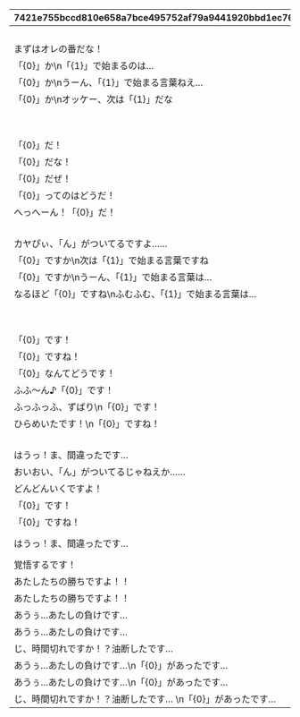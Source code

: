 |7421e755bccd810e658a7bce495752af79a9441920bbd1ec76f03c91ff898a7c|59803f8ddcc0185b1f94d18e15856b1691d5d193edb8948f58479493320f898a|569dc9325cfcf6d48068a6e20e918bb5c68f59eb482de0c95a4dd8a8c6e04000|b1962f7af7af0b8c0e5036f8979f699f72e6e8064f71dccb50453e07b1c657aa|2e977a764e35677c13e58ff76de1c2319281022d4c74faf1d5c7841f828cba53|d8f6d6e6468eeea9776091a9d93d43aecabd36623fd1f20eb83f55d18271f85b|b9e36ed4b58f1ae13bc75e4c68b987b9df3db00db57c3d0f8b36931f403d3b30|b944298fb6cfa6b0813c33ca7b0553593081867253e395ab4bc272b674654c31|
| --- | --- | --- | --- | --- | --- | --- | --- |
||0|start_000-start_001,start_002/start_003-boss_emote_064-start_004|GAME_START||srt_dragon_in,srt_dragon_idle|srt_kaya_idle|srt_inori_idle|
|まずはオレの番だな！|2||ENEMY_FIRST||srt_dragon_idle|srt_kaya_idle|srt_inori_idle|
|「{0}」か\n「{1}」で始まるのは…|2||ENEMY_TURN1||srt_dragon_idle|srt_kaya_waiting|srt_inori_idle|
|「{0}」か\nうーん、「{1}」で始まる言葉ねえ…|2||ENEMY_TURN2||srt_dragon_idle|srt_kaya_waiting|srt_inori_idle|
|「{0}」か\nオッケー、次は「{1}」だな|2||ENEMY_TURN3||srt_dragon_idle|srt_kaya_waiting|srt_inori_idle|
||0|sugoyomi_damage_059,sugoyomi_damage_060,sugoyomi_damage_061,sugoyomi_damage_062,sugoyomi_damage_063|ENEMY_HELP|srt_homare_help||srt_kaya_help||
||0||ENEMY_FLASH|||srt_kaya_flash||
|「{0}」だ！|2|sugoyomi_damage_055,sugoyomi_damage_056,sugoyomi_damage_057,sugoyomi_damage_058|ENEMY_SELECT1||srt_dragon_react_1,srt_dragon_idle|srt_kaya_select_1,srt_kaya_waiting|srt_inori_react_1,srt_inori_idle|
|「{0}」だな！|2|sugoyomi_damage_055,sugoyomi_damage_056,sugoyomi_damage_057,sugoyomi_damage_058|ENEMY_SELECT2||srt_dragon_react_1,srt_dragon_idle|srt_kaya_select_1,srt_kaya_waiting|srt_inori_react_1,srt_inori_idle|
|「{0}」だぜ！|2|sugoyomi_damage_055,sugoyomi_damage_056,sugoyomi_damage_057,sugoyomi_damage_058|ENEMY_SELECT3||srt_dragon_react_1,srt_dragon_idle|srt_kaya_select_1,srt_kaya_waiting|srt_inori_react_1,srt_inori_idle|
|「{0}」ってのはどうだ！|2|sugoyomi_damage_055,sugoyomi_damage_056,sugoyomi_damage_057,sugoyomi_damage_058|ENEMY_SELECT_GREAT1||srt_dragon_react_1,srt_dragon_idle|srt_kaya_select_1,srt_kaya_waiting|srt_inori_react_1,srt_inori_idle|
|へっへーん！「{0}」だ！|2|sugoyomi_damage_055,sugoyomi_damage_056,sugoyomi_damage_057,sugoyomi_damage_058|ENEMY_SELECT_GREAT2||srt_dragon_react_1,srt_dragon_idle|srt_kaya_select_1,srt_kaya_waiting|srt_inori_react_1,srt_inori_idle|
||-1||ENEMY_SELECT_WAIT|||||
|カヤぴぃ、「ん」がついてるですよ……|1|out_071|ENEMY_SELECT_N|||srt_kaya_shock||
|「{0}」ですか\n次は「{1}」で始まる言葉ですね|1||PLAYER_TURN1||srt_dragon_thinking|srt_kaya_waiting|srt_inori_thinking|
|「{0}」ですか\nうーん、「{1}」で始まる言葉は…|1||PLAYER_TURN2||srt_dragon_thinking|srt_kaya_waiting|srt_inori_thinking|
|なるほど「{0}」ですね\nふむふむ、「{1}」で始まる言葉は…|1||PLAYER_TURN3||srt_dragon_thinking|srt_kaya_waiting|srt_inori_thinking|
||1|sugoyomi_cutin_049,sugoyomi_cutin_051,sugoyomi_cutin_053|PLAYER_CUTIN_GREAT|||||
||1|sugoyomi_cutin_050,sugoyomi_cutin_052|PLAYER_CUTIN_PRICONNE|||||
|「{0}」です！|1|correct_028-correct_029,correct_032/correct_033-boss_emote_067-correct_034,correct_037-correct_038|PLAYER_SELECT1||srt_dragon_select_1,srt_dragon_idle|srt_kaya_react_1,srt_kaya_waiting|srt_inori_select_1,srt_inori_idle|
|「{0}」ですね！|1|correct_030-correct_031,correct_035-correct_036|PLAYER_SELECT2||srt_dragon_select_2,srt_dragon_idle|srt_kaya_react_2,srt_kaya_waiting|srt_inori_select_2,srt_inori_idle|
|「{0}」なんてどうです！|1|correct_028-correct_029,correct_032/correct_033-boss_emote_067-correct_034,correct_037-correct_038|PLAYER_SELECT_GREAT1||srt_dragon_select_1,srt_dragon_idle|srt_kaya_react_1,srt_kaya_waiting|srt_inori_select_1,srt_inori_idle|
|ふふ～ん♪「{0}」です！|1|correct_030-correct_031,correct_035-correct_036|PLAYER_SELECT_GREAT2||srt_dragon_select_2,srt_dragon_idle|srt_kaya_react_2,srt_kaya_waiting|srt_inori_select_2,srt_inori_idle|
|ふっふっふ、ずばり\n「{0}」です！|1|correct_028-correct_029,correct_032/correct_033-boss_emote_067-correct_034,correct_037-correct_038|PLAYER_SELECT_PRECONNE1||srt_dragon_select_1,srt_dragon_idle|srt_kaya_react_1,srt_kaya_waiting|srt_inori_select_1,srt_inori_idle|
|ひらめいたです！\n「{0}」ですね！|1|correct_030-correct_031,correct_035-correct_036|PLAYER_SELECT_PRECONNE2||srt_dragon_select_2,srt_dragon_idle|srt_kaya_react_2,srt_kaya_waiting|srt_inori_select_2,srt_inori_idle|
||-1||PLAYER_SELECT_WAIT|||||
|はうっ！ま、間違ったです…|1|mistake_039-mistake_040,mistake_041-mistake_042,mistake_043-mistake_044,mistake_045-mistake_046|PLAYER_MISS||srt_dragon_miss,srt_dragon_thinking|srt_kaya_react_3,srt_kaya_waiting|srt_inori_miss,srt_inori_thinking|
|おいおい、「ん」がついてるじゃねえか……|2|out_070|PLAYER_SELECT_N|||srt_kaya_react_4|srt_inori_shock|
|どんどんいくですよ！|1|rush|INFEVER||srt_dragon_thinking|srt_kaya_infever|srt_inori_thinking|
|「{0}」です！|1|correct_028-correct_029,correct_037-correct_038|FEVER_SELECT1||srt_dragon_select_1||srt_inori_select_1|
|「{0}」ですね！|1|correct_030-correct_031,correct_035-correct_036|FEVER_SELECT2||srt_dragon_select_2||srt_inori_select_2|
|はうっ！ま、間違ったです…|1|mistake_039-mistake_040,mistake_041-mistake_042,mistake_043-mistake_044,mistake_045-mistake_046,mistake_047-mistake_048|FEVER_MISS||srt_dragon_miss||srt_inori_miss|
|覚悟するです！|1|rush_attack|FEVER_DAMAGE||srt_dragon_fever_attack|srt_kaya_fever_damage|srt_inori_fever_attack|
|あたしたちの勝ちですよ！！|1|win_005-win_006,win_012-win_013|WIN_HP||srt_dragon_win|srt_kaya_lose|srt_inori_win_1|
|あたしたちの勝ちですよ！！|1|win_005-win_006,win_012-win_013|WIN_N||srt_dragon_win||srt_inori_win_1|
|あうぅ…あたしの負けです…|1|lose_017,lose_019,lose_023|LOSE_MISS||srt_dragon_lose|srt_kaya_win|srt_inori_lose|
|あうぅ…あたしの負けです…|1|lose_017,lose_019,lose_023|LOSE_N||srt_dragon_miss|||
|じ、時間切れですか！？油断したです… |1|lose_025/lose_026-boss_emote_068,lose_021|TIMEUP||srt_dragon_lose|srt_kaya_win|srt_inori_lose|
|あうぅ…あたしの負けです…\n「{0}」があったです…|1|lose_017,lose_019,lose_023|LOSE_MISS2||srt_dragon_lose|srt_kaya_win|srt_inori_lose|
|あうぅ…あたしの負けです…\n「{0}」があったです…|1|lose_017,lose_019,lose_023|LOSE_N2||srt_dragon_miss|||
|じ、時間切れですか！？油断したです… \n「{0}」があったです…|1|lose_025/lose_026-boss_emote_068,lose_021|TIMEUP2||srt_dragon_lose|srt_kaya_win|srt_inori_lose|